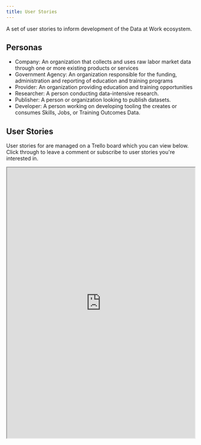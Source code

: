 ```yaml
---
title: User Stories
---
```


A set of user stories to inform development of the Data at Work ecosystem.

## Personas

- Company: An organization that collects and uses raw labor market data through one or more existing products or services
- Government Agency: An organization responsible for the funding, administration and reporting of education and training programs
- Provider: An organization providing education and training opportunities
- Researcher: A person conducting data-intensive research.
- Publisher: A person or organization looking to publish datasets.
- Developer: A person working on developing tooling the creates or consumes Skills, Jobs, or Training Outcomes Data.

## User Stories

User stories for are managed on a Trello board which you can view below.  Click through to leave a comment or subscribe to user stories you're interested in.

<iframe width="100%" height="725px" src="https://trello.com/b/WPPGNArj.html"></iframe>



